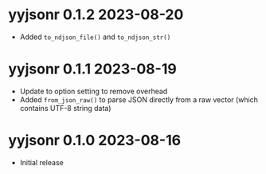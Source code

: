 
# yyjsonr 0.1.2  2023-08-20

* Added `to_ndjson_file()` and `to_ndjson_str()`

# yyjsonr 0.1.1  2023-08-19

* Update to option setting to remove overhead
* Added `from_json_raw()` to parse JSON directly from a raw vector (which
  contains UTF-8 string data)

# yyjsonr 0.1.0  2023-08-16

* Initial release
